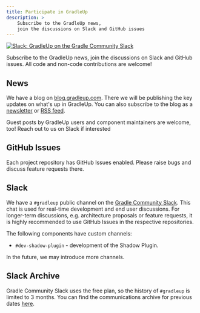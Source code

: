 ```yaml
---
title: Participate in GradleUp
description: >
    Subscribe to the GradleUp news,
    join the discussions on Slack and GitHub issues 
---
```


[![Slack: GradleUp on the Gradle Community Slack](https://img.shields.io/badge/Slack-%23gradleup-brightgreen?style=flat&logo=slack)](./#slack)

Subscribe to the GradleUp news, join the discussions on Slack and GitHub issues.
All code and non-code contributions are welcome!

## News

We have a blog on [blog.gradleup.com](https://blog.gradleup.com/).
There we will be publishing the key updates on what's up in GradleUp.
You can also subscribe to the blog as a [newsletter](https://blog.gradleup.com/newsletter)
or [RSS feed](https://blog.gradleup.com/rss.xml).

Guest posts by GradleUp users and component maintainers are welcome, too!
Reach out to us on Slack if interested

## GitHub Issues

Each project repository has GitHub Issues enabled.
Please raise bugs and discuss feature requests there.

## Slack

We have a `#gradleup` public channel on the
[Gradle Community Slack](https://community.gradle.org/contributing/community-slack/).
This chat is used for real-time development and end user discussions.
For longer-term discussions, e.g. architecture proposals or feature requests,
it is highly recommended to use GitHub Issues in the respective repositories.

The following components have custom channels:

- `#dev-shadow-plugin` - development of the Shadow Plugin.

In the future, we may introduce more channels.

## Slack Archive

Gradle Community Slack uses the free plan,
so the history of `#gradleup` is limited to 3 months.
You can find the communications archive for previous dates
[here](https://www.linen.dev/s/gradle-community/c/gradleup).
